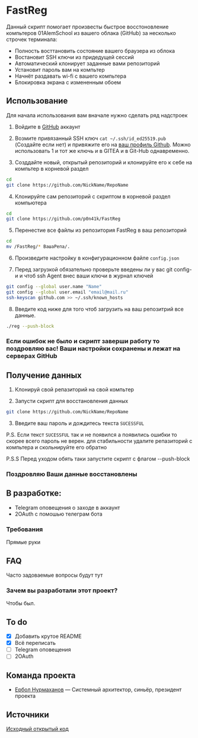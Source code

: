 # FastReg
Данный скрипт помогает произвесты быстрое восстоновление компьтеров 01AlemSchool из вашего облака (GitHub) за несколько строчек терминала:
 - Полность восттановить состояние вашего браузера из облока
 - Востановит SSH ключи из придедущей сессий
 - Автоматический клонирует заданные вами репозиторий
 - Установит пароль вам на компьтер
 - Начнёт раздавать wi-fi с вашего компьтера
 - Блокировка экрана с измененным обоем

## Использование
Для начала использования вам вначале нужно сделать ряд надстроек

1) Войдите в [GitHub](https://github.com/login) аккаунт 


2) Возмите привязанный SSH ключ ```cat ~/.ssh/id_ed25519.pub ``` (Создайте если нет) и привяжите его на [ваш профиль Github](https://github.com/settings/keys). Можно использовать 1 и тот же ключь и в GITEA и в Git-Hub однавременно.


3) Созддайте новый, открытый репозиторий и клонируйте его к себе на компьтер в корневой раздел

```sh
cd
git clone https://github.com/NickName/RepoName
```


4) Клонируйте сам репозиторий с скриптом в корневой раздел компьютера
```bash
cd
git clone https://github.com/p0n41k/FastReg
```


5) Перенестие все файлы из репозитория FastReg в ваш репозиторий
```sh
cd
mv /FastReg/* ВашаРепа/.
```


6) Произведите настройку в конфигурационном файле ```config.json```

7) Перед загрузкой обязательно проверьте введены ли у вас git config-и и чтоб ssh Agent внес ваши ключи в журнал ключей

```sh
git config --global user.name "Name"
git config --global user.email "email@mail.ru"
ssh-keyscan github.com >> ~/.ssh/known_hosts
```

8) Введите код ниже для того чтоб загрузить на ваш репозитрий все данные.

```sh
./reg --push-block
```


### Если ошибок не было и скрипт заверши работу то поздровляю вас! Ваши настройки сохранены и лежат на серверах GitHub

## Получение данных

1) Клонируй свой репазиторий на свой компьтер


2) Запусти скрипт для восстановления данных
```sh
git clone https://github.com/NickName/RepoName
```

3) Введите ваш пароль и дождитесь текста ```SUCESSFUL```

P.S. Если текст ```SUCESSFUL``` так и не появился а появились ошибки то скорее всего пароль не верен. для стабильности удалите репазиторий с компьтера и скольнируйте его обратно

P.S.S Перед уходом обять таки запустите скрипт с флагом --push-block

### Поздровляю Ваши данные восстановлены


## В разработке:

- Telegram оповещения о заходе в аккаунт
- 2OAuth с помошью телеграм бота

### Требования
Прямые руки

## FAQ 
Часто задоваемые вопросы будут тут

### Зачем вы разработали этот проект?
Чтобы был.

## To do
- [x] Добавить крутое README
- [x] Всё переписать
- [ ] Telegram оповещения
- [ ] 2OAuth

## Команда проекта

- [Ербол Нурмаханов](https://t.me/nur_erbol) — Системный архитектор, синьёр, президент проекта

## Источники
[Исходный открытый код](https://github.com/ynurmakh/script)
